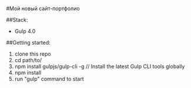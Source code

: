 #Мой новый сайт-портфолио

##Stack:
 - Gulp 4.0
 
##Getting started:

1. clone this repo
2. cd path/to/
3. npm install gulpjs/gulp-cli -g  // Install the latest Gulp CLI tools globally
4. npm install
6. run "gulp" command to start
